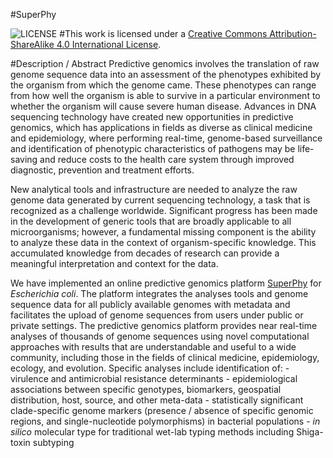 #SuperPhy

![LICENSE](https://i.creativecommons.org/l/by-sa/4.0/88x31.png)
#This work is licensed under a [Creative Commons Attribution-ShareAlike 4.0 International License](http://creativecommons.org/licenses/by-sa/4.0/).

#Description / Abstract
Predictive genomics involves the translation of raw genome sequence data into an assessment of the phenotypes exhibited by the organism from which the genome came. These phenotypes can range from how well the organism is able to survive in a particular environment to whether the organism will cause severe human disease. Advances in DNA sequencing technology have created new opportunities in predictive genomics, which has applications in fields as diverse as clinical medicine and epidemiology, where performing real-time, genome-based surveillance and identification of phenotypic characteristics of pathogens may be life-saving and reduce costs to the health care system through improved diagnostic, prevention and treatment efforts.

New analytical tools and infrastructure are needed to analyze the raw genome data generated by current sequencing technology, a task that is recognized as a challenge worldwide. Significant progress has been made in the development of generic tools that are broadly applicable to all microorganisms; however, a fundamental missing component is the ability to analyze these data in the context of organism-specific knowledge. This accumulated knowledge from decades of research can provide a meaningful interpretation and context for the data. 

We have implemented an online predictive genomics platform [SuperPhy](http://lfz.corefacility.ca/superphy/) for _Escherichia coli_. The platform integrates the analyses tools and genome sequence data for all publicly available genomes with metadata and facilitates the upload of genome sequences from users under public or private settings. The predictive genomics platform provides near real-time analyses of thousands of genome sequences using novel computational approaches with results that are understandable and useful to a wide community, including those in the fields of clinical medicine, epidemiology, ecology, and evolution. Specific analyses include identification of: 
    - virulence and antimicrobial resistance determinants 
    - epidemiological associations between specific genotypes, biomarkers, geospatial distribution, host, source, and other meta-data 
    - statistically significant clade-specific genome markers (presence / absence of specific genomic regions, and single-nucleotide polymorphisms) in bacterial populations
    - _in silico_ molecular type for traditional wet-lab typing methods including Shiga-toxin subtyping
